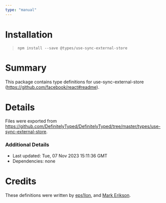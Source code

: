```yaml
---
type: "manual"
---
```


# Installation
> `npm install --save @types/use-sync-external-store`

# Summary
This package contains type definitions for use-sync-external-store (https://github.com/facebook/react#readme).

# Details
Files were exported from https://github.com/DefinitelyTyped/DefinitelyTyped/tree/master/types/use-sync-external-store.

### Additional Details
 * Last updated: Tue, 07 Nov 2023 15:11:36 GMT
 * Dependencies: none

# Credits
These definitions were written by [eps1lon](https://github.com/eps1lon), and [Mark Erikson](https://github.com/markerikson).
